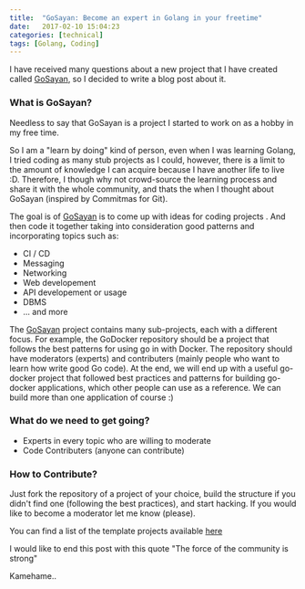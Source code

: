 ```yaml
---
title:  "GoSayan: Become an expert in Golang in your freetime"
date:   2017-02-10 15:04:23
categories: [technical]
tags: [Golang, Coding]
---
```


I have received many questions about a new project that I have created called
[GoSayan](https://github.com/GoSayan), so I decided to write a blog post about it.


### What is GoSayan?
Needless to say that GoSayan is a project I started to work on as a hobby in my
free time.

So I am a "learn by doing" kind of person, even when I was learning Golang, I tried coding as many stub projects as I could, however, there is a limit to the amount of knowledge I can acquire because I have another life to live :D. Therefore, I though why not crowd-source the learning process and share it with the whole community, and thats the when I thought about GoSayan (inspired by Commitmas for Git).

The goal is of [GoSayan](https://github.com/GoSayan) is to come up with ideas for coding projects . And then code it together taking into consideration good patterns and incorporating topics such as:

- CI / CD
- Messaging
- Networking
- Web developement
- API developement or usage
- DBMS
- ... and more

The [GoSayan](https://github.com/GoSayan) project contains many sub-projects, each with a different focus. For example, the GoDocker repository should be a project that follows the best patterns for using go in with Docker. The repository  should have moderators (experts) and contributers (mainly people who want to learn how write good Go code). At the end, we will end up with a useful go-docker project that followed best practices and patterns for building go-docker applications, which other people can use as a reference. We can build more than one application of course :)


### What do we need to get going?

- Experts in every topic who are willing to moderate
- Code Contributers (anyone can contribute)

### How to Contribute?

Just fork the repository of a project of your choice, build the structure if you didn't find one (following the best practices), and start hacking. If you would like to become a moderator let me know (please).

You can find a list of the template projects available [here](https://github.com/GoSayan/GoProfessional)

I would like to end this post with this quote "The force of the community is strong"

Kamehame..
